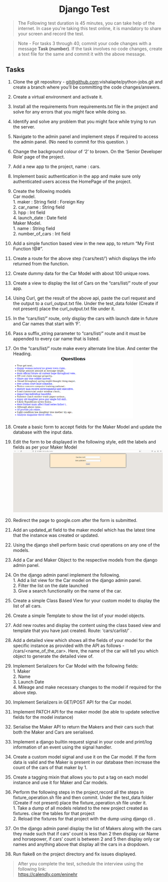 <h1 align="center">Django Test</h1>

> The Following test duration is 45 minutes, you can take help of the internet. In case you're taking this test online, it is mandatory to share your screen and record the test.

> Note - For tasks 3 through 40, commit your code changes with a message **Task (number)**. If the task involves no code changes, create a text file for the same and commit it with the above message.

## Tasks
1. Clone the git repository - git@github.com:vishalapte/python-jobs.git and create a branch where you’ll be committing the code changes/answers.
2. Create a virtual environment and activate it.
3. Install all the requirements from requirements.txt file in the project and solve for any errors that you might face while doing so.
4. Identify and solve any problem that you might face while trying to run the server.
5. Navigate to the admin panel and implement steps if required to access the admin panel. (No need to commit for this question. )
6. Change the background colour of ‘2’ to brown. On the ‘Senior Developer Role’ page of the project.
7. Add a new app to the project, name : cars.
8. Implement basic authentication in the app and make sure only authenticated users access the HomePage of the project.
9. Create the following models
  	<br>Car model.
      	<br>1. maker : String field : Foreign Key
      	<br>2. car_name : String field
      	<br>3. hpp : Int field
      	<br>4. launch_date : Date field
  	<br>Maker Model.
      	<br>1. name : String field
      	<br>2. number_of_cars : Int field
10. Add a simple function based view in the new app, to return “My First Function !@#”.
11. Create a route for the above step (‘cars/test/’) which displays the  info returned from the function.
12. Create dummy data for the Car Model with about 100 unique rows.
13. Create a view to display the list of Cars on the “cars/list/” route of your app.
14. Using Curl, get the result of the above api, paste the curl request and the output to a curl_output.txt file. Under the test_data folder (Create if not present) place the curl_output.txt file under it.
15. In the  “cars/list/” route, only display the cars with launch date in future and Car names that start with ‘F’.
16. Pass a suffix_string parameter to  “cars/list/” route and it must be appended to every car name that is listed.
17. On the  “cars/list/” route make every alternate line blue. And center the Heading.
<br><img src="https://github.com/abiradar-enine/python-jobs/blob/dev_ab/common/logo/p1.png?raw=True" alt="Contact 1E9" height=200 widht=200>

18. Create a basic form to accept fields for the Maker Model and update the database with the input data.
19. Edit the form to be displayed in the following style, edit the labels and fields as per your Maker Model
<br><img src="https://github.com/abiradar-enine/python-jobs/blob/dev_ab/common/logo/p2.png?raw=True" alt="Contact 1E9" height=200 widht=200>

20. Redirect the page to google.com after the form is submitted.
21. Add an updated_at field to the maker model which has the latest time that the instance was created or updated.
22. Using the django shell perform basic crud operations on any one of the models.
23. Add a Car and Maker Object to the respective models from the django admin panel.

24. On the django admin panel implement the following.
    <br>1. Add a list view for the Car model on the django admin panel.
    <br>2. Filter the list on the date launched
    <br>3. Give a search functionality on the name of the car.
25. Create a simple Class Based View for your custom model to display the list of all cars.
26. Create a simple Template to show the list of your model objects.
27. Add new routes and display the content using the class based view and template that you have just created. Route: ‘cars/carlist/’ .
28. Add a detailed view which shows all the fields of your model for the specific instance as provided with the API as follows - /cars/<name_of_the_car>. Here, the name of the car will tell you which object to generate the detailed view of.
29. Implement Serializers for Car Model with the following fields:
    <br>1. Maker
    <br>2. Name
    <br>3. Launch Date
    <br>4. Mileage
and make necessary changes to the model if required for the above step.
30. Implement Serializers in GET/POST API for the Car model.
31. Implement PATCH API for the maker model (be able to update selective fields for the model instance)
32. Serialise the Maker API to return the Makers and their cars such that both the Maker and Cars are serialised.
33. Implement a django builtin request signal in your code and print/log information of an event using the signal handler.
34. Create a custom model signal and use it on the Car model. If the form data is valid and the Maker is present in our database then increase the count of the cars of that maker by 1.
35. Create a tagging mixin that allows you to put a tag on each model instance and use it for Maker and Car models.

36. Perform the following steps in the project,record all the steps in fixture_operation.sh file and then commit.  Under the test_data folder (Create if not present) place the fixture_operation.sh file under it.
    <br>1. Take a dump of all models related to the new project created as fixtures. clear the tables for that project
    <br>2.  Reload the fixtures for that project with the dump using django cli .
37. On the django admin panel display the list of Makers along with the cars they made such that if cars’ count is less than 2 then display car Name and horsepower, if cars’ count is between 2 and 5 then display only car names and anything above that display all the cars in a dropdown.
38. Run flake8 on the project directory and fix issues displayed.

> After you complete the test, schedule the interview using the following link:
<br>https://calendly.com/eninehr

